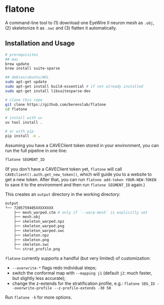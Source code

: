 # flatone

A command-line tool to (1) download one EyeWire II neuron mesh as `.obj`, (2) skeletonize it as `.swc` and (3) flatten it automatically.

## Installation and Usage

```bash
# prerequisites
## mac
brew update
brew install suite-sparse

## debian/ubuntu/WSL
sudo apt-get update
sudo apt-get install build-essential # if not already installed
sudo apt-get install libsuitesparse-dev

# clone this repo 
git clone https://github.com/berenslab/flatone
cd flatone 

# install with uv
uv tool install .

# or with pip
pip install -e .
```

Assuming you have a CAVEClient token stored in your environment, you can run the full pipeline in one line:

```bash
flatone SEGMENT_ID
```

(If you don't have a CAVEClient token yet, `flatone` will call `CAVEclient().auth.get_new_token()`, which will guide you to a website to get a new token. After that, you can run `flatone add-token YOUR-NEW-TOKEN` to save it to the environment and then run `flatone SEGMENT_ID` again.)

This creates an `output` directory in the working directory:

```bash
output
└── 7205759405XXXXXXXX
    ├── mesh_warped.ctm # only if `--warp-mesh` is explicitly set
    ├── mesh.obj
    ├── skeleton_warped.npz
    ├── skeleton_warped.png
    ├── skeleton_warped.swc
    ├── skeleton.npz
    ├── skeleton.png
    ├── skeleton.swc
    └── strat_profile.png
```

`flatone` currently supports a handful (but very limited) of customization:

- `--overwrite-*` flags redo individual steps;
- switch the conformal map with `--mapping j1` (default `j2`: much faster, but slightly less accurate);
- change the z-extends for the stratification profile, e.g.: `flatone SEG_ID --overwrite-profile --z-profile-extends -30 50`

Run `flatone -h` for more options.